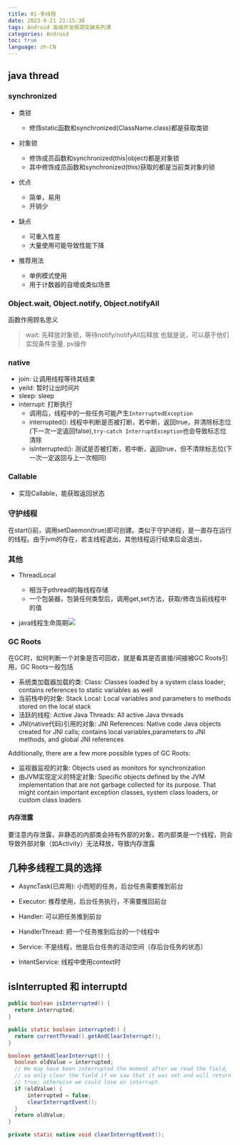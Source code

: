 ```yaml
---
title: 01-多线程
date: 2023-9-21 21:15:36
tags: Android 高级开发瓶颈突破系列课
categories: Android
toc: true
language: zh-CN
---
```


## java thread

### synchronized

- 类锁
  - 修饰static函数和synchronized(ClassName.class)都是获取类锁
- 对象锁
  - 修饰成员函数和synchronized(this|object)都是对象锁
  - 其中修饰成员函数和synchronized(this)获取的都是当前类对象的锁

- 优点
  - 简单，易用
  - 开销少
- 缺点
  - 可重入性差
  - 大量使用可能导致性能下降

- 推荐用法
  - 单例模式使用
  - 用于计数器的自增或类似场景


### Object.wait, Object.notify, Object.notifyAll
函数作用顾名思义
> wait: 先释放对象锁，等待notify/notifyAll后释放
> 也就是说，可以基于他们实现条件变量, pv操作

### native
- join: 让调用线程等待其结束
- yeild: 暂时让出时间片
- sleep: sleep
- interrupt: 打断执行
  - 调用后，线程中的一些任务可能产生`InterruptedException`
  - interrupted(): 线程中判断是否被打断，若中断，返回true，并清除标志位(下一次一定返回false),`try-catch InterruptException`也会导致标志位清除
  - isInterrupted(): 测试是否被打断，若中断，返回true，但不清除标志位(下一次一定返回与上一次相同)

### Callable
- 实现Callable，能获取返回状态


### 守护线程
在start()前，调用setDaemon(true)即可创建。类似于守护进程，是一直存在运行的线程。由于jvm的存在，若主线程退出，其他线程运行结束后会退出，
### 其他
- ThreadLocal
  - 相当于pthread的每线程存储
  - 一个包装器，包装任何类型后，调用get,set方法，获取/修改当前线程中的值

- java线程生命周期![](https://miro.medium.com/v2/resize:fit:1400/format:webp/1*Dfl8EQlWdIebwAh9UinLMA.jpeg)

### GC Roots
在GC时，如何判断一个对象是否可回收，就是看其是否直接/间接被GC Roots引用，GC Roots一般包括


- 系统类加载器加载的类: Class: Classes loaded by a system class loader; contains references to static variables as well
- 当前栈中的对象: Stack Local: Local variables and parameters to methods stored on the local stack
- 活跃的线程: Active Java Threads: All active Java threads
- JNI(native代码)引用的对象: JNI References: Native code Java objects created for JNI calls; contains local variables,parameters to JNI methods, and global JNI references

Additionally, there are a few more possible types of GC Roots:

- 监视器监视的对象: Objects used as monitors for synchronization
- 由JVM实现定义的特定对象: Specific objects defined by the JVM implementation that are not garbage collected for its purpose. That might contain important exception classes, system class loaders, or custom class loaders

#### 内存泄露
要注意内存泄露，非静态的内部类会持有外部的对象，若内部类是一个线程，则会导致外部对象（如Activity）无法释放，导致内存泄露


## 几种多线程工具的选择

- AsyncTask(已弃用): 小而短的任务，后台任务需要推到前台
- Executor: 推荐使用，后台任务执行，不需要推回前台
- Handler: 可以把任务推到前台
- HandlerThread: 把一个任务推到后台的一个线程中

- Service: 不是线程，他是后台任务的活动空间（存后台任务的状态）
- IntentService: 线程中使用context时

## isInterrupted 和 interruptd

```java
public boolean isInterrupted() {
  return interrupted;
}

public static boolean interrupted() {
  return currentThread().getAndClearInterrupt();
}

boolean getAndClearInterrupt() {
  boolean oldValue = interrupted;
  // We may have been interrupted the moment after we read the field,
  // so only clear the field if we saw that it was set and will return
  // true; otherwise we could lose an interrupt.
  if (oldValue) {
      interrupted = false;
      clearInterruptEvent();
  }
  return oldValue;
}

private static native void clearInterruptEvent();
```